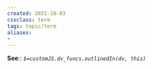 ```yaml
---
created: 2021-10-03
cssclass: term
tags: topic/term
aliases:
-
---
```




**See**:: 
*`$=customJS.dv_funcs.outlinedIn(dv, this)`*
